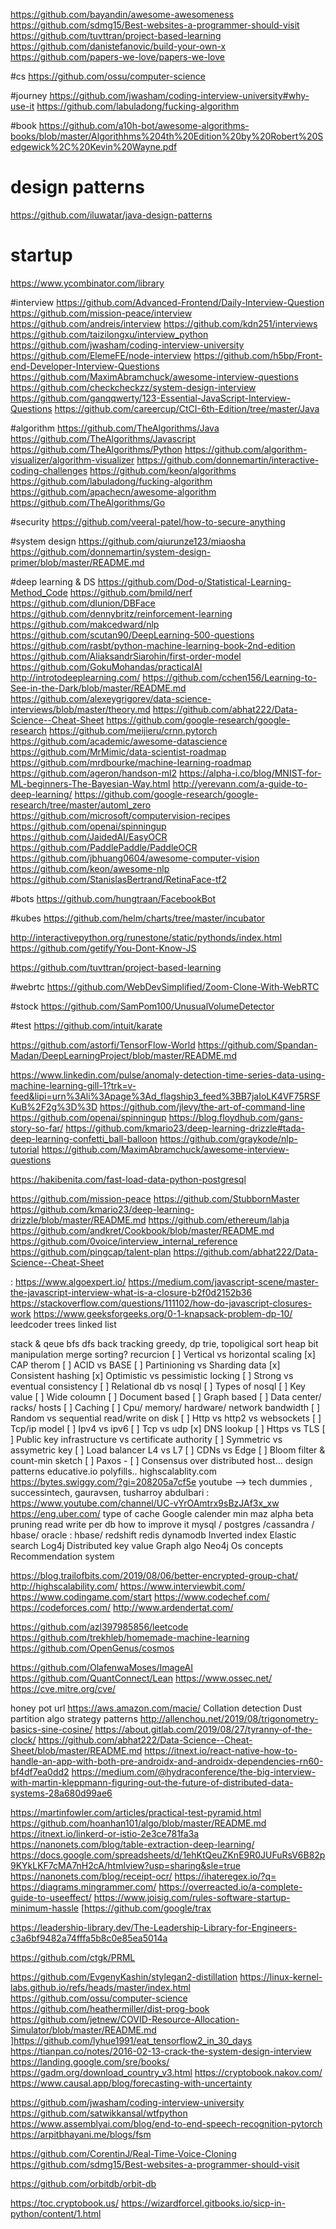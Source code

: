 
https://github.com/bayandin/awesome-awesomeness
https://github.com/sdmg15/Best-websites-a-programmer-should-visit
https://github.com/tuvttran/project-based-learning
https://github.com/danistefanovic/build-your-own-x
https://github.com/papers-we-love/papers-we-love

#cs
https://github.com/ossu/computer-science

#journey
https://github.com/jwasham/coding-interview-university#why-use-it
https://github.com/labuladong/fucking-algorithm

#book
https://github.com/a10h-bot/awesome-algorithms-books/blob/master/Algorithhms%204th%20Edition%20by%20Robert%20Sedgewick%2C%20Kevin%20Wayne.pdf


# design patterns
https://github.com/iluwatar/java-design-patterns



# startup
https://www.ycombinator.com/library


#interview
https://github.com/Advanced-Frontend/Daily-Interview-Question
https://github.com/mission-peace/interview
https://github.com/andreis/interview
https://github.com/kdn251/interviews
https://github.com/taizilongxu/interview_python
https://github.com/jwasham/coding-interview-university
https://github.com/ElemeFE/node-interview
https://github.com/h5bp/Front-end-Developer-Interview-Questions
https://github.com/MaximAbramchuck/awesome-interview-questions
https://github.com/checkcheckzz/system-design-interview
https://github.com/ganqqwerty/123-Essential-JavaScript-Interview-Questions
https://github.com/careercup/CtCI-6th-Edition/tree/master/Java


#algorithm
https://github.com/TheAlgorithms/Java
https://github.com/TheAlgorithms/Javascript
https://github.com/TheAlgorithms/Python
https://github.com/algorithm-visualizer/algorithm-visualizer
https://github.com/donnemartin/interactive-coding-challenges
https://github.com/keon/algorithms
https://github.com/labuladong/fucking-algorithm
https://github.com/apachecn/awesome-algorithm
https://github.com/TheAlgorithms/Go

#security
https://github.com/veeral-patel/how-to-secure-anything


#system design
https://github.com/qiurunze123/miaosha
https://github.com/donnemartin/system-design-primer/blob/master/README.md

#deep learning & DS
https://github.com/Dod-o/Statistical-Learning-Method_Code
https://github.com/bmild/nerf
https://github.com/dlunion/DBFace
https://github.com/dennybritz/reinforcement-learning
https://github.com/makcedward/nlp
https://github.com/scutan90/DeepLearning-500-questions
https://github.com/rasbt/python-machine-learning-book-2nd-edition
https://github.com/AliaksandrSiarohin/first-order-model
https://github.com/GokuMohandas/practicalAI
http://introtodeeplearning.com/
https://github.com/cchen156/Learning-to-See-in-the-Dark/blob/master/README.md
https://github.com/alexeygrigorev/data-science-interviews/blob/master/theory.md
https://github.com/abhat222/Data-Science--Cheat-Sheet
https://github.com/google-research/google-research
https://github.com/meijieru/crnn.pytorch
https://github.com/academic/awesome-datascience
https://github.com/MrMimic/data-scientist-roadmap
https://github.com/mrdbourke/machine-learning-roadmap
https://github.com/ageron/handson-ml2
https://alpha-i.co/blog/MNIST-for-ML-beginners-The-Bayesian-Way.html
http://yerevann.com/a-guide-to-deep-learning/
https://github.com/google-research/google-research/tree/master/automl_zero
https://github.com/microsoft/computervision-recipes
https://github.com/openai/spinningup
https://github.com/JaidedAI/EasyOCR
https://github.com/PaddlePaddle/PaddleOCR
https://github.com/jbhuang0604/awesome-computer-vision
https://github.com/keon/awesome-nlp
https://github.com/StanislasBertrand/RetinaFace-tf2

#bots
https://github.com/hungtraan/FacebookBot


#kubes
https://github.com/helm/charts/tree/master/incubator


http://interactivepython.org/runestone/static/pythonds/index.html
https://github.com/getify/You-Dont-Know-JS

https://github.com/tuvttran/project-based-learning

#webrtc
https://github.com/WebDevSimplified/Zoom-Clone-With-WebRTC

#stock
https://github.com/SamPom100/UnusualVolumeDetector


#test
https://github.com/intuit/karate

https://github.com/astorfi/TensorFlow-World
https://github.com/Spandan-Madan/DeepLearningProject/blob/master/README.md

https://www.linkedin.com/pulse/anomaly-detection-time-series-data-using-machine-learning-gill-1?trk=v-feed&lipi=urn%3Ali%3Apage%3Ad_flagship3_feed%3BB7jaIoLK4VF75RSFKuB%2F2g%3D%3D
https://github.com/jlevy/the-art-of-command-line
https://github.com/openai/spinningup
https://blog.floydhub.com/gans-story-so-far/
https://github.com/kmario23/deep-learning-drizzle#tada-deep-learning-confetti_ball-balloon
https://github.com/graykode/nlp-tutorial
https://github.com/MaximAbramchuck/awesome-interview-questions

https://hakibenita.com/fast-load-data-python-postgresql

https://github.com/mission-peace
 https://github.com/StubbornMaster
 https://github.com/kmario23/deep-learning-drizzle/blob/master/README.md
 https://github.com/ethereum/lahja
https://github.com/andkret/Cookbook/blob/master/README.md
https://github.com/0voice/interview_internal_reference
 https://github.com/pingcap/talent-plan
 https://github.com/abhat222/Data-Science--Cheat-Sheet

: https://www.algoexpert.io/
 https://medium.com/javascript-scene/master-the-javascript-interview-what-is-a-closure-b2f0d2152b36
https://stackoverflow.com/questions/111102/how-do-javascript-closures-work
 https://www.geeksforgeeks.org/0-1-knapsack-problem-dp-10/
leedcoder
 trees
linked list

stack & qeue
bfs dfs
back tracking
greedy, dp
 trie, topoligical sort
heap
bit manipulation
merge sorting?
recurcion
 [ ] Vertical vs horizontal scaling
[x] CAP therom
[ ] ACID vs BASE
[ ] Partinioning vs Sharding data
[x] Consistent hashing
[x] Optimistic vs pessimistic locking
[ ] Strong vs eventual consistency
[ ] Relational db vs nosql
[ ] Types of nosql
[ ] Key value
[ ] Wide coloumn
[ ] Document based
[ ] Graph based
[ ] Data center/ racks/ hosts
[ ] Caching
[ ] Cpu/ memory/ hardware/ network bandwidth
[ ] Random vs sequential read/write on disk
[ ] Http vs http2 vs websockets
[ ] Tcp/ip model
[ ] Ipv4 vs ipv6
[ ] Tcp vs udp
[x] DNS lookup
[ ] Https vs TLS
[ ] Public key infrastructure vs certificate authority
[ ] Symmetric vs assymetric key
[ ] Load balancer L4 vs L7
[ ] CDNs vs Edge
[ ] Bloom filter & count-min sketch
[ ] Paxos - 
[ ] Consensus over distributed host…
design patterns
educative.io
polyfills..
 highscalablity.com
 https://bytes.swiggy.com/?gi=208205a7cf5e
 youtube --> tech dummies , successintech, gauravsen, tusharroy
abdulbari
: https://www.youtube.com/channel/UC-vYrOAmtrx9sBzJAf3x_xw
 https://eng.uber.com/
 type of cache
Google calender
min maz
alpha beta pruning
 read write per db
 how to improve it mysql / postgres /cassandra / hbase/ oracle : hbase/ redshift
redis
 dynamodb
Inverted index
 Elastic search
 Log4j
 Distributed key value
Graph algo
 Neo4j
Os concepts
 Recommendation system


https://blog.trailofbits.com/2019/08/06/better-encrypted-group-chat/
 http://highscalability.com/
 https://www.interviewbit.com/
https://www.codingame.com/start
https://www.codechef.com/
https://codeforces.com/
http://www.ardendertat.com/


 https://github.com/azl397985856/leetcode
https://github.com/trekhleb/homemade-machine-learning
 https://github.com/OpenGenus/cosmos

https://github.com/OlafenwaMoses/ImageAI
https://github.com/QuantConnect/Lean
 https://www.ossec.net/
https://cve.mitre.org/cve/

 honey pot url
https://aws.amazon.com/macie/
Collation detection
Dust partition algo
 strategy patterns
http://allenchou.net/2019/08/trigonometry-basics-sine-cosine/
https://about.gitlab.com/2019/08/27/tyranny-of-the-clock/
https://github.com/abhat222/Data-Science--Cheat-Sheet/blob/master/README.md
 https://itnext.io/react-native-how-to-handle-an-app-with-both-pre-androidx-and-androidx-dependencies-rn60-bf4df7ea0dd2
https://medium.com/@hydraconference/the-big-interview-with-martin-kleppmann-figuring-out-the-future-of-distributed-data-systems-28a680d99ae6

https://martinfowler.com/articles/practical-test-pyramid.html
https://github.com/hoanhan101/algo/blob/master/README.md
https://itnext.io/linkerd-or-istio-2e3ce781fa3a
 https://nanonets.com/blog/table-extraction-deep-learning/
https://docs.google.com/spreadsheets/d/1ehKtQeuZKnE9R0JUFuRsV6B82p9KYkLKF7cMA7nH2cA/htmlview?usp=sharing&sle=true
https://nanonets.com/blog/receipt-ocr/
https://ihateregex.io/?q=
https://diagrams.mingrammer.com/
https://overreacted.io/a-complete-guide-to-useeffect/
https://www.joisig.com/rules-software-startup-minimum-hassle
[https://github.com/google/trax

 https://leadership-library.dev/The-Leadership-Library-for-Engineers-c3a6bf9482a74fffa5b8c0e85ea5014a

https://github.com/ctgk/PRML


https://github.com/EvgenyKashin/stylegan2-distillation
https://linux-kernel-labs.github.io/refs/heads/master/index.html
https://github.com/ossu/computer-science
https://github.com/heathermiller/dist-prog-book
https://github.com/jetnew/COVID-Resource-Allocation-Simulator/blob/master/README.md
]https://github.com/lyhue1991/eat_tensorflow2_in_30_days
 https://tianpan.co/notes/2016-02-13-crack-the-system-design-interview
 https://landing.google.com/sre/books/
 https://gadm.org/download_country_v3.html
 https://cryptobook.nakov.com/
https://www.causal.app/blog/forecasting-with-uncertainty

 https://github.com/jwasham/coding-interview-university
 https://github.com/satwikkansal/wtfpython
https://www.assemblyai.com/blog/end-to-end-speech-recognition-pytorch
https://arpitbhayani.me/blogs/fsm

https://github.com/CorentinJ/Real-Time-Voice-Cloning
https://github.com/sdmg15/Best-websites-a-programmer-should-visit



https://github.com/orbitdb/orbit-db


https://toc.cryptobook.us/
https://wizardforcel.gitbooks.io/sicp-in-python/content/1.html




